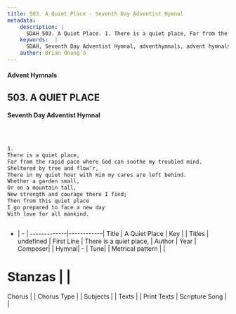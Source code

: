```yaml
---
title: 503. A Quiet Place - Seventh Day Adventist Hymnal
metadata:
    description: |
      SDAH 503. A Quiet Place. 1. There is a quiet place, Far from the rapid pace where God can soothe my troubled mind. Sheltered by tree and flow’r, There in my quiet hour with Him my cares are left behind. Whether a garden small, Or on a mountain tall, New strength and courage there I find; Then from this quiet place I go prepared to face a new day With love for all mankind.
    keywords:  |
      SDAH, Seventh Day Adventist Hymnal, adventhymnals, advent hymnals, A Quiet Place, There is a quiet place, 
    author: Brian Onang'o
---
```


#### Advent Hymnals
## 503. A QUIET PLACE
#### Seventh Day Adventist Hymnal

```txt



1.
There is a quiet place,
Far from the rapid pace where God can soothe my troubled mind.
Sheltered by tree and flow’r,
There in my quiet hour with Him my cares are left behind.
Whether a garden small,
Or on a mountain tall,
New strength and courage there I find;
Then from this quiet place
I go prepared to face a new day
With love for all mankind.



```

- |   -  |
-------------|------------|
Title | A Quiet Place |
Key |  |
Titles | undefined |
First Line | There is a quiet place, |
Author | 
Year | 
Composer|  |
Hymnal|  - |
Tune|  |
Metrical pattern | |
# Stanzas |  |
Chorus |  |
Chorus Type |  |
Subjects |  |
Texts |  |
Print Texts | 
Scripture Song |  |
  
